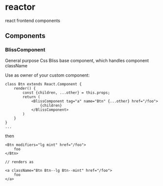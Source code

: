 # reactor

react frontend components

## Components

### BlissComponent

General purpose Css Bliss base component, which handles component className

Use as owner of your custom component:

    class Btn extends React.Component {
        render() {
            const {children, ...other} = this.props;
            return (
                <BlissComponent tag="a" name="Btn" {...other} href="/foo">
                    {children}
                </BlissComponent>
            )
        }
    }
    ...
    
then

    <Btn modifiers="lg mint" href="/foo">
        foo
    </Btn>
    
    // renders as
    
    <a className="Btn Btn--lg Btn--mint" href="/foo">
        foo
    </a>
